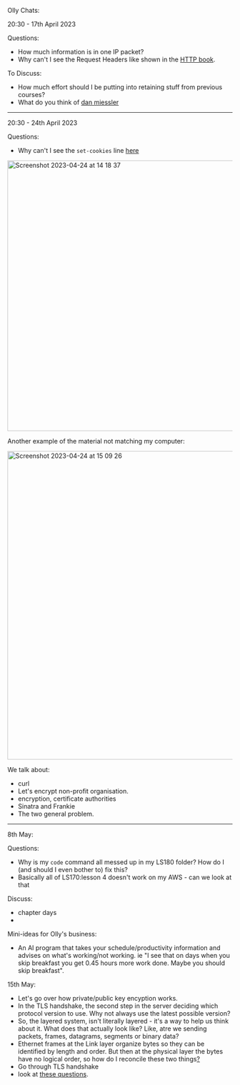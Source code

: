 Olly Chats:

20:30 - 17th April 2023 

Questions:

- How much information is in one IP packet?
- Why can't I see the Request Headers like shown in the [HTTP book](https://launchschool.com/books/http/read/statefulness).

To Discuss:

- How much effort should I be putting into retaining stuff from previous courses?
- What do you think of [dan miessler](https://danielmiessler.com/blog/the-dangers-of-abruptly-destroying-meaning-structures/)
-----------------
20:30 - 24th April 2023

Questions:

- Why can't I see the `set-cookies` line [here](https://www.brightonandhovealbion.com/)

<img width="606" alt="Screenshot 2023-04-24 at 14 18 37" src="https://user-images.githubusercontent.com/78854926/234008160-36d2024b-fc19-4584-9162-8d655a1482a2.png">

Another example of the material not matching my computer:

<img width="691" alt="Screenshot 2023-04-24 at 15 09 26" src="https://user-images.githubusercontent.com/78854926/234021881-befdcdff-c10a-49fc-8b54-648cafc7a77a.png">


We talk about:

- curl
- Let's encrypt non-profit organisation.
- encryption, certificate authorities
- Sinatra and Frankie
- The two general problem.
-----------------
8th May:

Questions:

- Why is my `code` command all messed up in my LS180 folder? How do I (and should I even bother to) fix this?
- Basically all of LS170:lesson 4 doesn't work on my AWS - can we look at that

Discuss:

- chapter days
- 

Mini-ideas for Olly's business:

- An AI program that takes your schedule/productivity information and advises on what's working/not working. ie "I see that on days when you skip breakfast you get 0.45 hours more work done. Maybe you should skip breakfast".

15th May:

- Let's go over how private/public key encyption works.
- In the TLS handshake, the second step in the server deciding which protocol version to use. Why not always use the latest possible version?
- So, the layered system, isn't literally layered - it's a way to help us think about it. What does that actually look like? Like, atre we sending packets, frames, datagrams, segments or binary data?
- Ethernet frames at the Link layer organize bytes so they can be identified by length and order. But then at the physical layer the bytes have no logical order, so how do I reconcile these two things[?](https://launchschool.com/lessons/4af196b9/assignments/81df3782)
- Go through TLS handshake
- look at [these questions](https://github.com/SandyRodger/LS170-171/edit/main/assessment/120_spot_wiki_questions.md).



